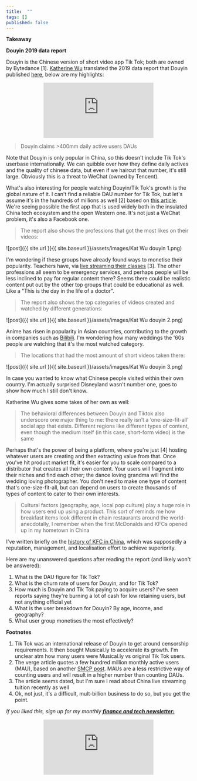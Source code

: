 ```yaml
---
title:  ""  
tags: []
published: false
---
```


<style>
      .iframe-container {
        overflow: hidden;        
        padding-top: 50%; <!-- Calculated from the aspect ration of the content (in case of 16:9 it is 9/16= 0.5625) -->
        position: relative;
      }
      .iframe-container iframe { 
         border: 0;
         height: 100%; <!-- Finally, width and height are set to 100% so the iframe takes up 100% of the containers space. -->
         left: 0;
         position: absolute;
         top: 0;
         width: 100%;
         display: block;
         margin: 0 auto; <!-- center image -->
      }
      <!-- 4x3 Aspect Ratio -->
      .iframe-container-4x3 {
        padding-top: 75%;
      }
</style> 

**Takeaway**

**Douyin 2019 data report**

Douyin is the Chinese version of short video app Tik Tok; both are owned by Bytedance \[1\]. [Katherine Wu](https://twitter.com/katherineykwu/status/1214322371567521792?s=20 "Katherine") translated the 2019 data report that Douyin published [here](https://www.katherinewu.me/writings/bytedance-tiktok-douyin-2019-report "katherine"), below are my highlights:

<div class="iframe-container-4x3">
  <p align="center"><iframe src="https://avoidboringpeople.substack.com/embed" frameborder="0" scrolling="no"> </iframe></p>
</div>

> Douyin claims >400mm daily active users DAUs

Note that Douyin is only popular in China, so this doesn't include Tik Tok's userbase internationally. We can quibble over how they define daily actives and the quality of chinese data, but even if we haircut that number, it's still large. Obviously this is a threat to WeChat (owned by Tencent).

What's also interesting for people watching Douyin/Tik Tok's growth is the global nature of it. I can't find a reliable DAU number for Tik Tok, but let's assume it's in the hundreds of millions as well \[2\] based on [this article](https://www.theverge.com/2019/11/4/20948731/tiktok-bytedance-china-social-media-growth-users-decline-first-time "Tik Tok"). We're seeing possible the first app that is used widely both in the insulated China tech ecosystem and the open Western one. It's not just a WeChat problem, it's also a Facebook one.

> The report also shows the professions that got the most likes on their videos:

![post]({{ site.url }}{{ site.baseurl }}/assets/images/Kat Wu douyin 1.png)

I'm wondering if these groups have already found ways to monetise their popularity. Teachers have, via [live streaming their classes](https://shanghaiist.com/2017/01/13/chinese_english_teacher_makes_millions/ "live") \[3\]. The other professions all seem to be emergency services, and perhaps people will be less inclined to pay for regular content there? Seems there could be realistic content put out by the other top groups that could be educational as well. Like a "This is the day in the life of a doctor".

> The report also shows the top categories of videos created and watched by different generations:

![post]({{ site.url }}{{ site.baseurl }}/assets/images/Kat Wu douyin 2.png)

Anime has risen in popularity in Asian countries, contributing to the growth in companies such as [Bilibili](https://en.wikipedia.org/wiki/Bilibili "Bili"). I'm wondering how many weddings the '60s people are watching that it's the most watched category.

> The locations that had the most amount of short videos taken there:

![post]({{ site.url }}{{ site.baseurl }}/assets/images/Kat Wu douyin 3.png)

In case you wanted to know what Chinese people visited within their own country. I'm actually surprised Disneyland wasn't number one, goes to show how much I still don't know.

Katherine Wu gives some takes of her own as well:

> The behavioral differences between Douyin and Tiktok also underscore one major thing to me: there really isn’t a ‘one-size-fit-all’ social app that exists. Different regions like different types of content, even though the medium itself (in this case, short-form video) is the same

Perhaps that's the power of being a platform, where you're just \[4\] hosting whatever users are creating and then extracting value from that. Once you've hit product market fit, it's easier for you to scale compared to a distributor that creates all their own content. Your users will fragment into their niches and find each other; the dance loving grandma will find the wedding loving photographer. You don't need to make one type of content that's one-size-fit-all, but can depend on users to create thousands of types of content to cater to their own interests.

> Cultural factors (geography, age, local pop culture) play a huge role in how users end up using a product. This sort of reminds me how breakfast items look different in chain restaurants around the world- anecdotally, I remember when the first McDonalds and KFCs opened up in my hometown in China

I've written briefly on the [history of KFC in China](https://www.leonlinsx.com/KFC-China/ "KFC"), which was supposedly a reputation, management, and localisation effort to achieve superiority.

Here are my unanswered questions after reading the report (and likely won't be answered):

1. What is the DAU figure for Tik Tok?
2. What is the churn rate of users for Douyin, and for Tik Tok?
3. How much is Douyin and Tik Tok paying to acquire users? I've seen reports saying they're burning a lot of cash for low retaining users, but not anything official yet
4. What is the user breakdown for Douyin? By age, income, and geography?
5. What user group monetises the most effectively?

**Footnotes**

1. Tik Tok was an international release of Douyin to get around censorship requirements. It then bought Musical.ly to accelerate its growth. I'm unclear atm how many users were Musical.ly vs original Tik Tok users.
2. The verge article quotes a few hundred million monthly active users (MAU), based on another [SMCP post](https://www.scmp.com/tech/article/2155580/tik-tok-hits-500-million-global-monthly-active-users-china-social-media-video "MAU"). MAUs are a less restrictive way of counting users and will result in a higher number than counting DAUs.
3. The article seems dated, but I'm sure I read about China live streaming tuition recently as well 
4. Ok, not just, it's a difficult, mult-billion business to do so, but you get the point.

*If you liked this, sign up for my monthly* ***[finance and tech newsletter:](https://avoidboringpeople.substack.com/ "ABP")***

<div class="iframe-container-4x3">
  <p align="center"><iframe src="https://avoidboringpeople.substack.com/embed" frameborder="0" scrolling="no"> </iframe></p>
</div>
